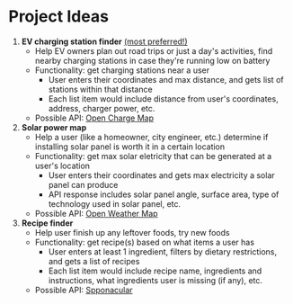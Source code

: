 # Project Ideas

1. <b>EV charging station finder</b> <u>(most preferred!)</u>
   * Help EV owners plan out road trips or just a day's activities, find nearby charging stations in case they're running low on battery
   * Functionality: get charging stations near a user
     * User enters their coordinates and max distance, and gets list of stations within that distance
     * Each list item would include distance from user's coordinates, address, charger power, etc.
   * Possible API: [Open Charge Map](https://openchargemap.org/site/develop/api?ref=apilist.fun#/)
2. <b>Solar power map</b>
   * Help a user (like a homeowner, city engineer, etc.) determine if installing solar panel is worth it in a certain location
   * Functionality: get max solar eletricity that can be generated at a user's location
     * User enters their coordinates and gets max electricity a solar panel can produce
     * API response includes solar panel angle, surface area, type of technology used in solar panel, etc.
   * Possible API: [Open Weather Map](https://openweathermap.org/api/solar-panels-and-energy-prediction#get_all_panels)
3. <b>Recipe finder</b>
   * Help user finish up any leftover foods, try new foods
   * Functionality: get recipe(s) based on what items a user has
     * User enters at least 1 ingredient, filters by dietary restrictions, and gets a list of recipes
     * Each list item would include recipe name, ingredients and instructions, what ingredients user is missing (if any), etc.  
   * Possible API: [Spponacular](https://spoonacular.com/food-api)